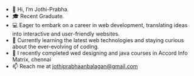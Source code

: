 - 👋 Hi, I’m Jothi-Prabha.
- 🎓 Recent Graduate.
- 💻 Eager to embark on a career in web development, translating ideas into interactive and user-friendly websites.
- 👀 Currently learning the latest web technologies and staying curious about the ever-evolving of coding.
- 🌱 I recently completed wed designing and java courses in Accord Info Matrix, chennai 
- 📫 Reach me at jothiprabhaanbalagan@gmail.com
